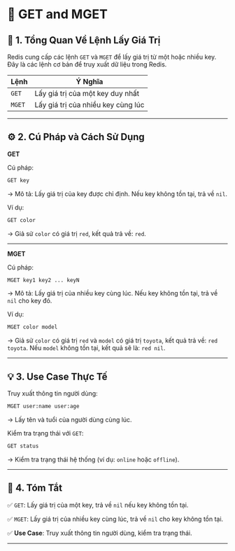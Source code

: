 # 🔎 GET and MGET

## 📝 1. Tổng Quan Về Lệnh Lấy Giá Trị

Redis cung cấp các lệnh `GET` và `MGET` để lấy giá trị từ một hoặc nhiều key. Đây là các lệnh cơ bản để truy xuất dữ liệu trong Redis.

| **Lệnh** | **Ý Nghĩa**                        |
|----------|------------------------------------|
| `GET`    | Lấy giá trị của một key duy nhất   |
| `MGET`   | Lấy giá trị của nhiều key cùng lúc |

---

## ⚙️ 2. Cú Pháp và Cách Sử Dụng

**GET**

Cú pháp:
```sh
GET key
```
-> Mô tả: Lấy giá trị của key được chỉ định. Nếu key không tồn tại, trả về `nil`.

Ví dụ:
```sh
GET color
```
-> Giả sử `color` có giá trị `red`, kết quả trả về: `red`.

---

**MGET**

Cú pháp:
```sh
MGET key1 key2 ... keyN
```
-> Mô tả: Lấy giá trị của nhiều key cùng lúc. Nếu key không tồn tại, trả về `nil` cho key đó.

Ví dụ:
```sh
MGET color model
```
-> Giả sử `color` có giá trị `red` và `model` có giá trị `toyota`, kết quả trả về: `red toyota`. Nếu `model` không tồn tại, kết quả sẽ là: `red nil`.

---

## 💡 3. Use Case Thực Tế

Truy xuất thông tin người dùng:
```sh
MGET user:name user:age
```
-> Lấy tên và tuổi của người dùng cùng lúc.

Kiểm tra trạng thái với `GET`:
```sh
GET status
```
-> Kiểm tra trạng thái hệ thống (ví dụ: `online` hoặc `offline`).

---

## 📌 4. Tóm Tắt

✅ `GET`: Lấy giá trị của một key, trả về `nil` nếu key không tồn tại.

✅ `MGET`: Lấy giá trị của nhiều key cùng lúc, trả về `nil` cho key không tồn tại.

✅ **Use Case**: Truy xuất thông tin người dùng, kiểm tra trạng thái.

---